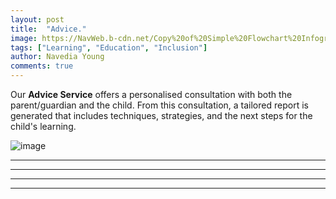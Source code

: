 ```yaml
---
layout: post
title:  "Advice."
image: https://NavWeb.b-cdn.net/Copy%20of%20Simple%20Flowchart%20Infographic%20Graph-4%20copy.jpg
tags: ["Learning", "Education", "Inclusion"]
author: Navedia Young
comments: true
---
```

Our **Advice Service** offers a personalised consultation with both the parent/guardian and the child. From this consultation, a tailored report is generated that includes techniques, strategies, and the next steps for the child's learning.

![image](https://NavWeb.b-cdn.net/Copy%20of%20Simple%20Flowchart%20Infographic%20Graph-4%20copy.jpg)


---



___

---

***
